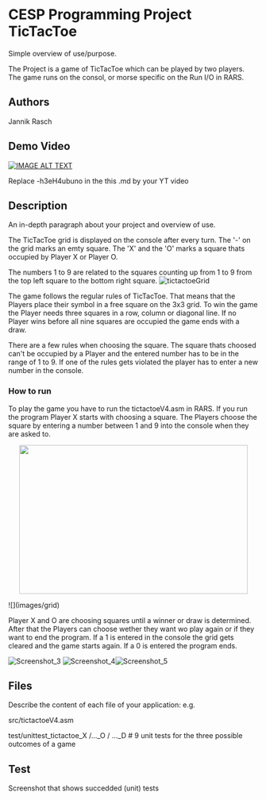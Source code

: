 # CESP Programming Project TicTacToe

Simple overview of use/purpose.

The Project is a game of TicTacToe which can be played by two players. The game runs on the consol, or morse specific on the Run I/O in RARS.

## Authors

Jannik Rasch

## Demo Video

[![IMAGE ALT TEXT](http://img.youtube.com/vi/-h3eH4ubuno/0.jpg)](http://www.youtube.com/watch?v=-h3eH4ubuno "Video Title")

Replace -h3eH4ubuno in the this .md by your YT video

## Description

An in-depth paragraph about your project and overview of use.

The TicTacToe grid is displayed on the console after every turn. The '-' on the grid marks an emty square. The 'X' and the 'O' marks a square thats occupied by Player X or Player O.

The numbers 1 to 9 are related to the squares counting up from 1 to 9 from the top left square to the bottom right square.
![tictactoeGrid](https://user-images.githubusercontent.com/93741318/140430392-9c6df51a-99e3-4a3d-a374-9ac531c05379.png)

The game follows the regular rules of TicTacToe. That means that the Players place their symbol in a free square on the 3x3 grid. To win the game the Player needs three squares in a row, column or diagonal line. If no Player wins before all nine squares are occupied the game ends with a draw.

There are a few rules when choosing the square. The square thats choosed can't be occupied by a Player and the entered number has to be in the range of 1 to 9. If one of the rules gets violated the player has to enter a new number in the console.

### How to run

To play the game you have to run the tictactoeV4.asm in RARS. If you run the program Player X starts with choosing a square. The Players choose the square by entering a number between 1 and 9 into the console when they are asked to.

<p align="center">
  <img width="460" height="300" src="http://www.fillmurray.com/460/300">
</p>
![](images/grid)

Player X and O are choosing squares until a winner or draw is determined. After that the Players can choose wether they want wo play again or if they want to end the program. If a 1 is entered in the console the grid gets cleared and the game starts again. If a 0 is entered the program ends.

![Screenshot_3](https://user-images.githubusercontent.com/93741318/140531434-3d725cf1-7dc1-4f20-99ad-4bdb1e2e8d65.png)
![Screenshot_4](https://user-images.githubusercontent.com/93741318/140531459-cef21bd9-0136-4ece-9173-eee89e7ca511.png)![Screenshot_5](https://user-images.githubusercontent.com/93741318/140531481-40821599-94aa-4147-8d56-753589e65bb1.png)

## Files
Describe the content of each file of your application: e.g.

src/tictactoeV4.asm

test/unittest_tictactoe_X /..._O / ..._D # 9 unit tests for the three possible outcomes of a game


## Test
Screenshot that shows succedded (unit) tests 
